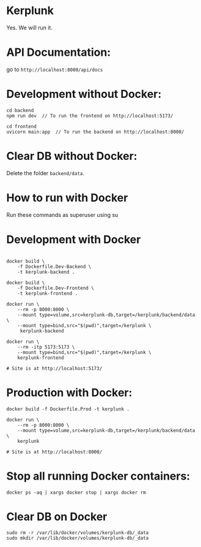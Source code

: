 # Kerplunk
Yes. We will run it.

# API Documentation:
go to ```http://localhost:8000/api/docs```

# Development without Docker:
```
cd backend
npm run dev  // To run the frontend on http://localhost:5173/

cd frontend
uvicorn main:app  // To run the backend on http://localhost:8000/
```

# Clear DB without Docker:
Delete the folder ```backend/data```.

# How to run with Docker
Run these commands as superuser using su

# Development with Docker
```

docker build \
    -f Dockerfile.Dev-Backend \
    -t kerplunk-backend .

docker build \
    -f Dockerfile.Dev-Frontend \
    -t kerplunk-frontend .

docker run \
    --rm -p 8000:8000 \
    --mount type=volume,src=kerplunk-db,target=/kerplunk/backend/data \
    --mount type=bind,src="$(pwd)",target=/kerplunk \
     kerplunk-backend

docker run \
    --rm -itp 5173:5173 \
    --mount type=bind,src="$(pwd)",target=/kerplunk \
    kerplunk-frontend

# Site is at http://localhost:5173/
```

# Production with Docker:
```
docker build -f Dockerfile.Prod -t kerplunk .

docker run \
    --rm -p 8000:8000 \
    --mount type=volume,src=kerplunk-db,target=/kerplunk/backend/data \
    kerplunk

# Site is at http://localhost:8000/
```

# Stop all running Docker containers:
```
docker ps -aq | xargs docker stop | xargs docker rm
```

# Clear DB on Docker
```
sudo rm -r /var/lib/docker/volumes/kerplunk-db/_data
sudo mkdir /var/lib/docker/volumes/kerplunk-db/_data
```
